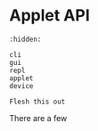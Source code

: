 # Applet API

```{toctree}
:hidden:

cli
gui
repl
applet
device
```

```{todo}
Flesh this out
```

There are a few

